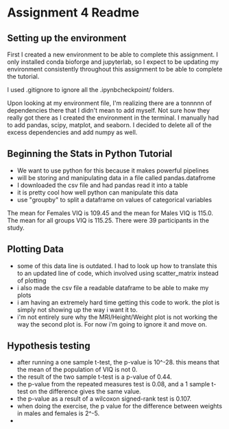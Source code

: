# Assignment 4 Readme

## Setting up the environment
First I created a new environment to be able to complete this assignment. I only installed conda bioforge and jupyterlab, so I expect to be updating my environment consistently throughout this assignment to be able to complete the tutorial.

I used .gitignore to ignore all the .ipynbcheckpoint/ folders.

Upon looking at my environment file, I'm realizing there are a tonnnnn of dependencies there that I didn't mean to add myself. Not sure how they really got there as I created the environment in the terminal. I manually had to add pandas, scipy, matplot, and seaborn. I decided to delete all of the excess dependencies and add numpy as well.

## Beginning the Stats in Python Tutorial

- We want to use python for this because it makes powerful pipelines
- will be storing and manipulating data in a file called pandas.datafrome
- I downloaded the csv file and had pandas read it into a table
- it is pretty cool how well python can manipulate this data
- use "groupby" to split a dataframe on values of categorical variables

The mean for Females VIQ is 109.45 and the mean for Males VIQ is 115.0. The mean for all groups VIQ is 115.25. There were 39 participants in the study. 

## Plotting Data

- some of this data line is outdated. I had to look up how to translate this to an updated line of code, which involved using scatter_matrix instead of plotting
- i also made the csv file a readable dataframe to be able to make my plots
- i am having an extremely hard time getting this code to work. the plot is simply not showing up the way i want it to.
- i'm not entirely sure why the MRI/Height/Weight plot is not working the way the second plot is. For now i'm going to ignore it and move on.

## Hypothesis testing

- after running a one sample t-test, the p-value is 10^-28. this means that the mean of the population of VIQ is not 0.
- the result of the two sample t-test is a p-value of 0.44.
- the p-value from the repeated measures test is 0.08, and a 1 sample t-test on the difference gives the same value.
- the p-value as a result of a wilcoxon signed-rank test is 0.107.
- when doing the exercise, the p value for the difference between weights in males and females is 2^-5.
- 